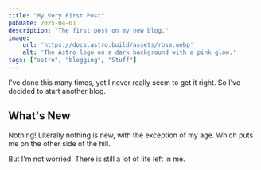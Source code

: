 ```yaml
---
title: "My Very First Post"
pubDate: 2025-04-01
description: "The first post on my new blog."
image:
    url: 'https://docs.astro.build/assets/rose.webp'
    alt: 'The Astro logo on a dark background with a pink glow.'
tags: ["astro", "blogging", "Stuff"]
---
```


I've done this many times, yet I never really seem to get it right. So I've decided to start another blog.

## What's New

Nothing! Literally nothing is new, with the exception of my age. Which puts me on the other side of the hill.

But I'm not worried. There is still a lot of life left in me.